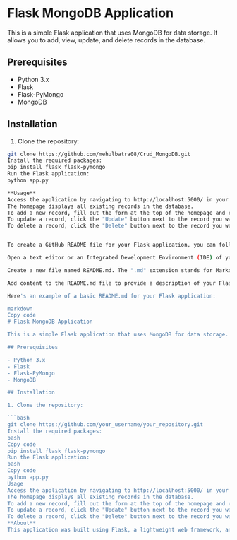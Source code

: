# Flask MongoDB Application

This is a simple Flask application that uses MongoDB for data storage. It allows you to add, view, update, and delete records in the database.

## Prerequisites

- Python 3.x
- Flask
- Flask-PyMongo
- MongoDB

## Installation
1. Clone the repository:

```bash
git clone https://github.com/mehulbatra08/Crud_MongoDB.git
Install the required packages:
pip install flask flask-pymongo
Run the Flask application:
python app.py

**Usage**
Access the application by navigating to http://localhost:5000/ in your web browser.
The homepage displays all existing records in the database.
To add a new record, fill out the form at the top of the homepage and click the "Submit" button.
To update a record, click the "Update" button next to the record you want to modify, make the changes, and click the "Update" button.
To delete a record, click the "Delete" button next to the record you want to remove.


To create a GitHub README file for your Flask application, you can follow these steps:

Open a text editor or an Integrated Development Environment (IDE) of your choice.

Create a new file named README.md. The ".md" extension stands for Markdown, which is a lightweight markup language that GitHub supports for formatting text.

Add content to the README.md file to provide a description of your Flask application, its features, and how to run it. You can use Markdown syntax to format the text, add headings, lists, links, etc.

Here's an example of a basic README.md for your Flask application:

markdown
Copy code
# Flask MongoDB Application

This is a simple Flask application that uses MongoDB for data storage. It allows you to add, view, update, and delete records in the database.

## Prerequisites

- Python 3.x
- Flask
- Flask-PyMongo
- MongoDB

## Installation

1. Clone the repository:

```bash
git clone https://github.com/your_username/your_repository.git
Install the required packages:
bash
Copy code
pip install flask flask-pymongo
Run the Flask application:
bash
Copy code
python app.py
Usage
Access the application by navigating to http://localhost:5000/ in your web browser.
The homepage displays all existing records in the database.
To add a new record, fill out the form at the top of the homepage and click the "Submit" button.
To update a record, click the "Update" button next to the record you want to modify, make the changes, and click the "Update" button.
To delete a record, click the "Delete" button next to the record you want to remove.
**About**
This application was built using Flask, a lightweight web framework, and MongoDB for data storage.
